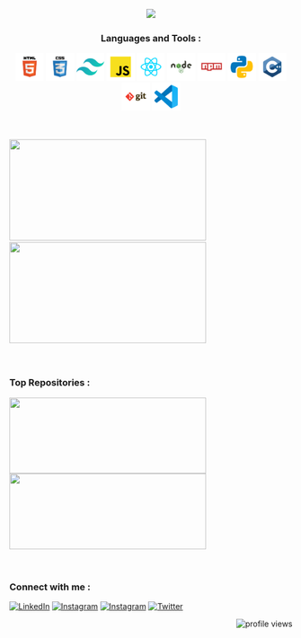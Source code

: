 <p align = "center"><img  src = "https://readme-typing-svg.demolab.com?font=Teko&size=60&duration=1000&pause=400&color=7133FF&center=true&multiline=true&repeat=false&random=false&width=200&height=150&lines=Hi+I'm;NIKUNJ"></p>
                                                                                                                                     
 <h3 align='center'>Languages and Tools :</h3>


<p align='center'>
    <img src="./assets/html.svg" width="50" height="50"></img>
    <img src="./assets/css.svg" width="50" height="50"></img>
    <img src="./assets/tailwindcss.svg" width="50" height="50"></img>
    <img src="./assets/javascript.svg" width="50" height="50"></img>
    <img src="./assets/react.svg" width="50" height="50"></img>
    <img src="./assets/nodejs.svg" width="50" height="50"></img>
    <img src="./assets/npm.svg" width="50" height="50"></img>
    <img src="./assets/python.svg" width="50" height="50"></img>
    <img src="./assets/cpp.svg" width="50" height="50"></img>
    <img src="./assets/git.svg" width="50" height="50"></img>
    <img src="./assets/vscode.svg" width="50" height="50"></img>

</p>

<br/>
<br/>
<div
<a href="https://github.com/nk112233">
  <img width = "350" height="180" src="https://github-readme-stats.vercel.app/api/top-langs/?username=nk112233&show_icons=true&locale=en&layout=compact&theme=radical&hide=html,css,scss,jupyter%20notebook&langs_count=10" />
</a>
<a href="https://github.com/nk112233">
  <img width = "350" height="180" src="https://github-readme-stats.vercel.app/api?username=nk112233&show_icons=true&locale=en&theme=radical&private_count=true&rank_icon=github" />
</a>
</div>
<br/>
<br/>

### Top Repositories : 
<div
<a href="https://github.com/nk112233/DSAL">
  <img width = "350" height="135" align="center" src="https://github-readme-stats.vercel.app/api/pin/?username=nk112233&repo=DSAL&theme=radical" />
</a>
<a href="https://github.com/nk112233/OOPL">
  <img width = "350" height="135" align="center" src="https://github-readme-stats.vercel.app/api/pin/?username=nk112233&repo=OOPL&theme=radical" />
</a>
</div>
<br/>
<br/>

### Connect with me :

[<img alt="LinkedIn" src="https://img.shields.io/badge/LinkedIn-0077B5?style=for-the-badge&logo=linkedin&color=blueviolet" />](https://www.linkedin.com/)
[<img alt="Instagram" src="https://img.shields.io/badge/GitHub-%2312100E.svg?&style=for-the-badge&logo=Github&color=blueviolet" />](https://www.instagram.com/)
[<img alt="Instagram" src="https://img.shields.io/badge/Instagram-E4405F?style=for-the-badge&logo=instagram&color=blueviolet&logoColor=white" />](https://www.instagram.com/)
[<img alt="Twitter" src="https://img.shields.io/badge/Twitter-0077B5?style=for-the-badge&logo=twitter&color=blueviolet&logoColor=white" />](https://twitter.com/)


<img  align="right" src="https://komarev.com/ghpvc/?username=nk112233&label=Profile%20views&color=blueviolet&style=for-the-badge" alt="profile views" />
